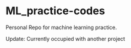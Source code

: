 # ML_practice-codes
Personal Repo for machine learning practice.

Update:
Currently occupied with another project
